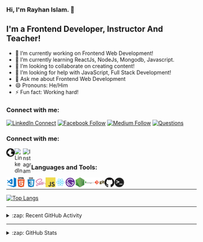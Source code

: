 ### Hi, I'm Rayhan Islam. 👋

## I'm a Frontend Developer, Instructor And Teacher!

- 🔭 I’m currently working on Frontend Web Development!
- 🌱 I’m currently learning ReactJs, NodeJs, Mongodb, Javascript.
- 👯 I’m looking to collaborate on creating content!
- 🤔 I’m looking for help with JavaScript, Full Stack Development!
- 💬 Ask me about Frontend Web Development
- 😄 Pronouns: He/Him
- ⚡ Fun fact: Working hard!

### Connect with me:

[![LinkedIn Connect](https://img.shields.io/badge/%20-Connect-black?color=14171A&labelColor=212121&logo=linkedin&logoColor=ffffff)](www.linkedin.com/in/rayhan045) 
[![Facebook Follow](https://img.shields.io/badge/%20-Follow-black?color=14171A&labelColor=1976d2&logo=facebook&logoColor=ffffff)][facebook] 
[![Medium Follow](https://img.shields.io/badge/%20-Follow-black?color=14171A&labelColor=1976d2&logo=medium&logoColor=ffffff)](https://medium.com/@raihanislamshagor2) 
[![Questions](https://img.shields.io/badge/%20-Questions-black?color=14171A&labelColor=fff&logo=stackoverflow&logoColor=0c0d0e26)](https://stackoverflow.com/users/edit/13958792)

### Connect with me:

[<img align="left" alt="" width="22px" src="https://raw.githubusercontent.com/iconic/open-iconic/master/svg/globe.svg" />][website]
[<img align="left" alt="" width="22px" src="https://cdn.jsdelivr.net/npm/simple-icons@v3/icons/gmail.svg" />][gmail]
[<img align="left" alt="" width="22px" src="https://cdn.jsdelivr.net/npm/simple-icons@v3/icons/facebook.svg" />][facebook]
[<img align="left" alt="LinkedIn" width="22px" src="https://cdn.jsdelivr.net/npm/simple-icons@v3/icons/linkedin.svg" />][linkedin]
[<img align="left" alt="Instagram" width="22px" src="https://cdn.jsdelivr.net/npm/simple-icons@v3/icons/instagram.svg" />][instagram]

<br />

### Languages and Tools:

[<img align="left" alt="Visual Studio Code" width="26px" src="https://raw.githubusercontent.com/github/explore/80688e429a7d4ef2fca1e82350fe8e3517d3494d/topics/visual-studio-code/visual-studio-code.png" />][github]
[<img align="left" alt="HTML5" width="26px" src="https://raw.githubusercontent.com/github/explore/80688e429a7d4ef2fca1e82350fe8e3517d3494d/topics/html/html.png" />][github]
[<img align="left" alt="CSS3" width="26px" src="https://raw.githubusercontent.com/github/explore/80688e429a7d4ef2fca1e82350fe8e3517d3494d/topics/css/css.png" />][github]
[<img align="left" alt="Sass" width="26px" src="https://raw.githubusercontent.com/github/explore/80688e429a7d4ef2fca1e82350fe8e3517d3494d/topics/sass/sass.png" />][github]
[<img align="left" alt="JavaScript" width="26px" src="https://raw.githubusercontent.com/github/explore/80688e429a7d4ef2fca1e82350fe8e3517d3494d/topics/javascript/javascript.png" />][github]
[<img align="left" alt="React" width="26px" src="https://raw.githubusercontent.com/github/explore/80688e429a7d4ef2fca1e82350fe8e3517d3494d/topics/react/react.png" />][github]
[<img align="left" alt="Gatsby" width="26px" src="https://raw.githubusercontent.com/github/explore/e94815998e4e0713912fed477a1f346ec04c3da2/topics/gatsby/gatsby.png" />][github]
[<img align="left" alt="Node.js" width="26px" src="https://raw.githubusercontent.com/github/explore/80688e429a7d4ef2fca1e82350fe8e3517d3494d/topics/nodejs/nodejs.png" />][github]
[<img align="left" alt="MongoDB" width="26px" src="https://raw.githubusercontent.com/github/explore/80688e429a7d4ef2fca1e82350fe8e3517d3494d/topics/mongodb/mongodb.png" />][github]
[<img align="left" alt="Git" width="26px" src="https://raw.githubusercontent.com/github/explore/80688e429a7d4ef2fca1e82350fe8e3517d3494d/topics/git/git.png" />][github]
[<img align="left" alt="GitHub" width="26px" src="https://raw.githubusercontent.com/github/explore/78df643247d429f6cc873026c0622819ad797942/topics/github/github.png" />][github]
[<img align="left" alt="Terminal" width="26px" src="https://raw.githubusercontent.com/github/explore/80688e429a7d4ef2fca1e82350fe8e3517d3494d/topics/terminal/terminal.png" />][github]

<br/>

---
[![Top Langs](https://github-readme-stats.vercel.app/api/top-langs/?username=Rayhan0Islam0Shagor&layout=compact)](https://github.com/Rayhan0Islam0Shagor/github-readme-stats)

---

<details>
  <summary>:zap: Recent GitHub Activity</summary>

<!--START_SECTION:activity-->

1. 💪 Opened PR [#1] in [creative-agency](https://github.com/Rayhan0Islam0Shagor/creative-agency-client)
2. 💪 Opened PR [#2] in [volunteer-network](https://github.com/Rayhan0Islam0Shagor/volunteer-network)
3. 💪 Opened PR [#3] in [Ema-John](https://github.com/Rayhan0Islam0Shagor/ema-john-practice)
4. 💪 Opened PR [#4] in [Travel-guru](https://github.com/Rayhan0Islam0Shagor/travel-guru)
5. 💪 Opened PR [#5] in [Social-Buddies](https://github.com/Rayhan0Islam0Shagor/social-buddies)
6. 💪 Opened PR [#6] in [Hurray App](https://github.com/Rayhan0Islam0Shagor/hurray-app)

<!--END_SECTION:activity-->

</details>

---

<details>
  <summary>:zap: GitHub Stats</summary>

<img align="left" alt="Rayhan_Islam's GitHub Stats" src="https://github-readme-stats.vercel.app/api?username=Rayhan0Islam0Shagor&show_icons=true&hide_border=true&theme=prussian" />

</details>


[website]: https://rayhan0islam0shagor.github.io/web-portfolio/
[instagram]: https://www.instagram.com/is_rayhan_sh/
[linkedin]: https://www.linkedin.com/in/rayhan-islam-shagor-3236a61b1/
[github]: https://github.com/Rayhan0Islam0Shagor
[facebook]: https://www.facebook.com/Rayhan19980/
[gmail]: raihanislamshagor@gmail.com